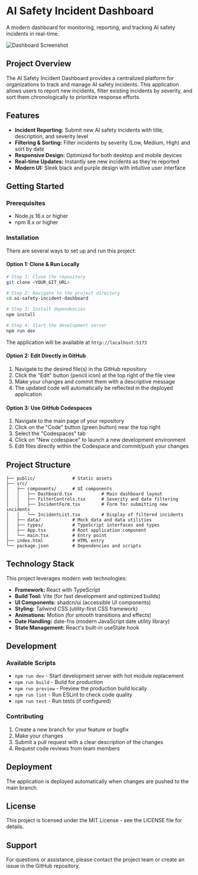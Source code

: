 # AI Safety Incident Dashboard

A modern dashboard for monitoring, reporting, and tracking AI safety incidents in real-time.

![Dashboard Screenshot](https://api.placeholder.com/800/400)

## Project Overview

The AI Safety Incident Dashboard provides a centralized platform for organizations to track and manage AI safety incidents. This application allows users to report new incidents, filter existing incidents by severity, and sort them chronologically to prioritize response efforts.

## Features

- **Incident Reporting:** Submit new AI safety incidents with title, description, and severity level
- **Filtering & Sorting:** Filter incidents by severity (Low, Medium, High) and sort by date
- **Responsive Design:** Optimized for both desktop and mobile devices
- **Real-time Updates:** Instantly see new incidents as they're reported
- **Modern UI:** Sleek black and purple design with intuitive user interface

## Getting Started

### Prerequisites

- Node.js 16.x or higher
- npm 8.x or higher

### Installation

There are several ways to set up and run this project:

#### Option 1: Clone & Run Locally

```sh
# Step 1: Clone the repository
git clone <YOUR_GIT_URL>

# Step 2: Navigate to the project directory
cd ai-safety-incident-dashboard

# Step 3: Install dependencies
npm install

# Step 4: Start the development server
npm run dev
```

The application will be available at `http://localhost:5173`

#### Option 2: Edit Directly in GitHub

1. Navigate to the desired file(s) in the GitHub repository
2. Click the "Edit" button (pencil icon) at the top right of the file view
3. Make your changes and commit them with a descriptive message
4. The updated code will automatically be reflected in the deployed application

#### Option 3: Use GitHub Codespaces

1. Navigate to the main page of your repository
2. Click on the "Code" button (green button) near the top right
3. Select the "Codespaces" tab
4. Click on "New codespace" to launch a new development environment
5. Edit files directly within the Codespace and commit/push your changes

## Project Structure

```
├── public/              # Static assets
├── src/
│   ├── components/      # UI components
│   │   ├── Dashboard.tsx           # Main dashboard layout
│   │   ├── FilterControls.tsx      # Severity and date filtering
│   │   ├── IncidentForm.tsx        # Form for submitting new incidents
│   │   └── IncidentList.tsx        # Display of filtered incidents
│   ├── data/            # Mock data and data utilities
│   ├── types/           # TypeScript interfaces and types
│   ├── App.tsx          # Root application component
│   └── main.tsx         # Entry point
├── index.html           # HTML entry
└── package.json         # Dependencies and scripts
```

## Technology Stack

This project leverages modern web technologies:

- **Framework:** React with TypeScript
- **Build Tool:** Vite (for fast development and optimized builds)
- **UI Components:** shadcn/ui (accessible UI components)
- **Styling:** Tailwind CSS (utility-first CSS framework)
- **Animations:** Motion (for smooth transitions and effects)
- **Date Handling:** date-fns (modern JavaScript date utility library)
- **State Management:** React's built-in useState hook

## Development

### Available Scripts

- `npm run dev` - Start development server with hot module replacement
- `npm run build` - Build for production
- `npm run preview` - Preview the production build locally
- `npm run lint` - Run ESLint to check code quality
- `npm run test` - Run tests (if configured)

### Contributing

1. Create a new branch for your feature or bugfix
2. Make your changes
3. Submit a pull request with a clear description of the changes
4. Request code reviews from team members

## Deployment

The application is deployed automatically when changes are pushed to the main branch.

## License

This project is licensed under the MIT License - see the LICENSE file for details.

## Support

For questions or assistance, please contact the project team or create an issue in the GitHub repository.